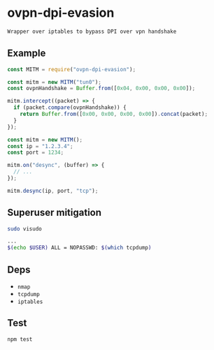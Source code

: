 # ovpn-dpi-evasion

```bash
Wrapper over iptables to bypass DPI over vpn handshake
```

## Example

```js
const MITM = require("ovpn-dpi-evasion");

const mitm = new MITM("tun0");
const ovpnHandshake = Buffer.from([0x04, 0x00, 0x00, 0x00]);

mitm.intercept((packet) => {
  if (packet.compare(ovpnHandshake)) {
    return Buffer.from([0x00, 0x00, 0x00, 0x00]).concat(packet);
  }
});
```

```js
const mitm = new MITM();
const ip = "1.2.3.4";
const port = 1234;

mitm.on("desync", (buffer) => {
  // ...
});

mitm.desync(ip, port, "tcp");
```

## Superuser mitigation

```bash
sudo visudo
```

```bash
...
$(echo $USER) ALL = NOPASSWD: $(which tcpdump)
```

## Deps

- `nmap`
- `tcpdump`
- `iptables`

## Test

```bash
npm test
```
